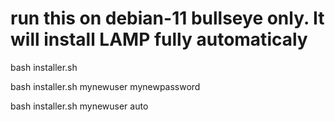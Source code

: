 # run this on debian-11 bullseye only. It will install LAMP fully automaticaly
 bash installer.sh
 
 bash installer.sh mynewuser mynewpassword
 
 bash installer.sh mynewuser auto
 
